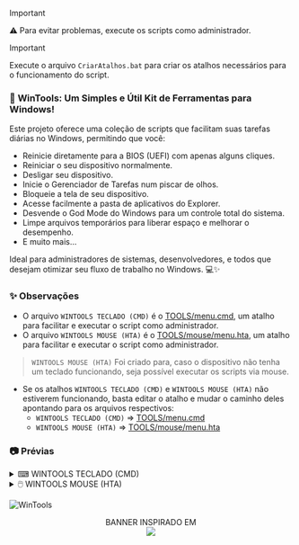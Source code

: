 > [!IMPORTANT]    
> ⚠️  Para evitar problemas, execute os scripts como administrador.

> [!IMPORTANT]    
> Execute o arquivo `CriarAtalhos.bat` para criar os atalhos necessários para o funcionamento do script.

### 🚀 **WinTools: Um Simples e Útil Kit de Ferramentas para Windows!**

Este projeto oferece uma coleção de scripts que facilitam suas tarefas diárias no Windows, permitindo que você:

- Reinicie diretamente para a BIOS (UEFI) com apenas alguns cliques.
- Reiniciar o seu dispositivo normalmente.
- Desligar seu dispositivo.
- Inicie o Gerenciador de Tarefas num piscar de olhos.
- Bloqueie a tela de seu dispositivo.
- Acesse facilmente a pasta de aplicativos do Explorer.
- Desvende o God Mode do Windows para um controle total do sistema.
- Limpe arquivos temporários para liberar espaço e melhorar o desempenho.
- E muito mais...

Ideal para administradores de sistemas, desenvolvedores, e todos que desejam otimizar seu fluxo de trabalho no Windows. 💻✨

### ✨ Observações
- O arquivo `WINTOOLS TECLADO (CMD)` é o [TOOLS/menu.cmd](TOOLS/menu.cmd), um atalho para facilitar e executar o script como administrador.
- O arquivo `WINTOOLS MOUSE (HTA)` é o [TOOLS/mouse/menu.hta](TOOLS/mouse/menu.hta), um atalho para facilitar e executar o script como administrador.
> `WINTOOLS MOUSE (HTA)` Foi criado para, caso o dispositivo não tenha um teclado funcionando, seja possível executar os scripts via mouse.
- Se os atalhos `WINTOOLS TECLADO (CMD)` e `WINTOOLS MOUSE (HTA)` não estiverem funcionando, basta editar o atalho e mudar o caminho deles apontando para os arquivos respectivos:
  - `WINTOOLS TECLADO (CMD)` => [TOOLS/menu.cmd](TOOLS/menu.cmd)
  - `WINTOOLS MOUSE (HTA)` => [TOOLS/mouse/menu.hta](TOOLS/mouse/menu.hta)

### 📷 Prévias

<details>
<summary>⌨ WINTOOLS TECLADO (CMD)</summary>
<img src="TOOLS/mouse/img/wintools_teclado.png" alt="WinTools Teclado CMD"/>
</details>
<details>
<summary>🖱️ WINTOOLS MOUSE (HTA)</summary>
<img src="TOOLS/mouse/img/wintools_mouse.png" alt="WinTools Mouse HTA"/>
</details>

![WinTools](https://i.imgur.com/I8HpeHd.jpeg)

<div align="center">
BANNER INSPIRADO EM
<br>
<a href="https://store.steampowered.com/app/1507580/Enigma_do_Medo" >
  <img src="https://i.imgur.com/Gbyx94i.png" width="180">
</a>